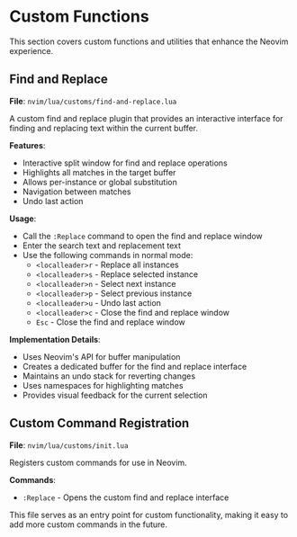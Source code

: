 # Custom Functions

This section covers custom functions and utilities that enhance the Neovim experience.

## Find and Replace

**File**: `nvim/lua/customs/find-and-replace.lua`

A custom find and replace plugin that provides an interactive interface for finding and replacing text within the current buffer.

**Features**:
- Interactive split window for find and replace operations
- Highlights all matches in the target buffer
- Allows per-instance or global substitution
- Navigation between matches
- Undo last action

**Usage**:
- Call the `:Replace` command to open the find and replace window
- Enter the search text and replacement text
- Use the following commands in normal mode:
  - `<localleader>r` - Replace all instances
  - `<localleader>s` - Replace selected instance
  - `<localleader>n` - Select next instance
  - `<localleader>p` - Select previous instance
  - `<localleader>u` - Undo last action
  - `<localleader>c` - Close the find and replace window
  - `Esc` - Close the find and replace window

**Implementation Details**:
- Uses Neovim's API for buffer manipulation
- Creates a dedicated buffer for the find and replace interface
- Maintains an undo stack for reverting changes
- Uses namespaces for highlighting matches
- Provides visual feedback for the current selection

## Custom Command Registration

**File**: `nvim/lua/customs/init.lua`

Registers custom commands for use in Neovim.

**Commands**:
- `:Replace` - Opens the custom find and replace interface

This file serves as an entry point for custom functionality, making it easy to add more custom commands in the future.
